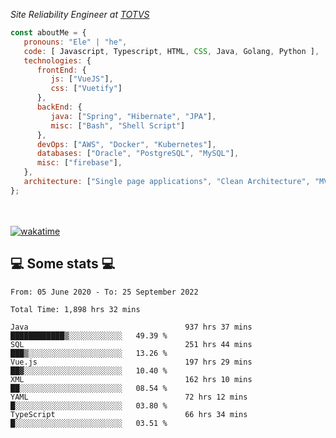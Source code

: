 <p><em>Site Reliability Engineer at <a href="https://www.totvs.com/">TOTVS</a></br>
</em></p>


```javascript
const aboutMe = {
   pronouns: "Ele" | "he",
   code: [ Javascript, Typescript, HTML, CSS, Java, Golang, Python ],
   technologies: {
      frontEnd: {
         js: ["VueJS"],
         css: ["Vuetify"]
      },
      backEnd: {
         java: ["Spring", "Hibernate", "JPA"],
         misc: ["Bash", "Shell Script"]
      },
      devOps: ["AWS", "Docker", "Kubernetes"],
      databases: ["Oracle", "PostgreSQL", "MySQL"],
      misc: ["firebase"],
   },
   architecture: ["Single page applications", "Clean Architecture", "MVC", "Microservices"],
};
```
</br></br>
[![wakatime](https://wakatime.com/badge/user/a3a8ed06-d304-4d6b-bc86-4adc418cdea7.svg)](https://wakatime.com/@a3a8ed06-d304-4d6b-bc86-4adc418cdea7)
<h2>💻 Some stats 💻</h2>

<!--START_SECTION:waka-->

```text
From: 05 June 2020 - To: 25 September 2022

Total Time: 1,898 hrs 32 mins

Java                                   937 hrs 37 mins ████████████▒░░░░░░░░░░░░   49.39 %
SQL                                    251 hrs 44 mins ███▒░░░░░░░░░░░░░░░░░░░░░   13.26 %
Vue.js                                 197 hrs 29 mins ██▓░░░░░░░░░░░░░░░░░░░░░░   10.40 %
XML                                    162 hrs 10 mins ██░░░░░░░░░░░░░░░░░░░░░░░   08.54 %
YAML                                   72 hrs 12 mins  █░░░░░░░░░░░░░░░░░░░░░░░░   03.80 %
TypeScript                             66 hrs 34 mins  █░░░░░░░░░░░░░░░░░░░░░░░░   03.51 %
```

<!--END_SECTION:waka-->
